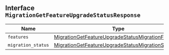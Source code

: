 ## Interface `MigrationGetFeatureUpgradeStatusResponse`

| Name | Type | Description |
| - | - | - |
| `features` | [MigrationGetFeatureUpgradeStatusMigrationFeature](./MigrationGetFeatureUpgradeStatusMigrationFeature.md)[] | &nbsp; |
| `migration_status` | [MigrationGetFeatureUpgradeStatusMigrationStatus](./MigrationGetFeatureUpgradeStatusMigrationStatus.md) | &nbsp; |
